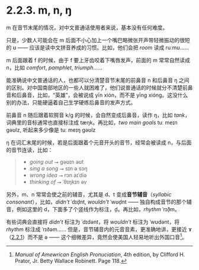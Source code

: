 # 2.2.3. <span class="pho">m, n, ŋ</span>

<span class="pho">m</span> 在音节末尾的情况，对中文普通话使用者来说，基本没有任何难度。

只是，少数人可能会在 <span class="pho">m</span> 后面不小心加上一个嘴巴略微张开声带轻微振动的很短的 <span class="pho">ʊ</span> —— 应该是读中文拼音养成的习惯。比如，他们会把 *room* 读成 <span class="pho alt">ruːmʊ</span>……

<span class="pho">m</span> 后面跟着 <span class="pho">f</span> 的时候，由于 <span class="pho">f</span> 要上牙齿咬着下嘴唇发声，前面的 <span class="pho">m</span> 常常自然读成 <span class="pho">n</span>，比如 *comfort*<span class="speak-word-inline" data-audio-uk="/audios/comfort-uk.mp3" data-audio-us="/audios/comfort-us.mp3"></span>, *pamphlet*<span class="speak-word-inline" data-audio-uk="/audios/pamphlet-uk.mp3" data-audio-us="/audios/pamphlet-us.mp3"></span>, *triumph*<span class="speak-word-inline" data-audio-uk="/audios/triumph-uk.mp3" data-audio-us="/audios/triumph-us.mp3"></span>……

能准确说中文普通话的人，也都可以分清楚音节末尾的前鼻音 <span class="pho">n</span> 和后鼻音 <span class="pho">ŋ</span> 之间的区别。对中国南部地区的一些人就困难了，他们说普通话的时候就分不清楚前鼻音和后鼻音，比如，“英雄”，会被说成 <span class="pho">yīn xión</span>，而不是 <span class="pho">yīng xióng</span>。这没什么别的办法，只能硬逼着自己生学硬练后鼻音的发声方式。

前鼻音 <span class="pho">n</span> 随后跟着软腭音 <span class="pho">k/g</span>  的时候，会自然变成后鼻音，读作 <span class="pho">ŋ</span>，比如 *tank*，词典里的音标通常也直接标注成 <span class="pho alt">tæŋk</span><span class="speak-word-inline" data-audio-uk="/audios/tank-uk.mp3" data-audio-us="/audios/tank-us.mp3"></span>。再比如，*two main goals* <span class="pho alt">tuː meɪn gəʊlz</span>, 听起来多少像是 <span class="pho alt">tuː meɪŋ gəʊlz</span><span class="speak-word-inline" data-audio-uk="/audios/two-main-goals-uk.mp3" data-audio-us="/audios/two-main-goals-us.mp3"></span>

<span class="pho">ŋ</span> 在词汇末尾的时候，若是后面跟着个元音开头的音节，经常会被读成 <span class="pho">n</span>，与后面的音节连读，比如：

> * *going out*  ⭢  <span class="pho alt">gəʊɪn aʊt</span>
> * *sing a song* ⭢ <span class="pho alt">sɪn ə sɔŋ</span>
> * *wrong idea* ⭢ <span class="pho alt">rɔn aɪˈdiə</span>
> * *thinking of* ⭢ <span class="pho alt">ˈθɪŋkɪn əv</span>

另外，<span class="pho">m</span>、<span class="pho">n</span> 常常会使之前的辅音，尤其是 <span class="pho">d</span>、<span class="pho">t</span> 变成**音节辅音**（*syllabic consonant*），比如，*didn't* <span class="pho alt">ˈdɪd̩nt</span><span class="speak-word-inline" data-audio-uk="/audios/didn't-uk.mp3" data-audio-us="/audios/didn't-us.mp3"></span>, *wouldn't* <span class="pho alt">ˈwʊd̩nt</span><span class="speak-word-inline" data-audio-uk="/audios/wouldn't-uk.mp3" data-audio-us="/audios/wouldn't-us.mp3"></span> —— 独自构成音节的那个辅音，例如这里的 <span class="pho">d</span>，下面多了个竖线作为标注，<span class="pho">d̩</span>。再比如，*rhythm* <span class="pho alt">ˈrɪð̩m</span><span class="speak-word-inline" data-audio-uk="/audios/rhythm-uk.mp3" data-audio-us="/audios/rhythm-us.mp3"></span>。

有些词典会直接将 *didn't* 标注为 <span class="pho alt">ˈdɪdənt</span>，将 *wouldn't* 标注为 <span class="pho alt">ˈwʊdənt</span>，将 *rhythm* 标注成 <span class="pho alt">ˈrɪðəm</span>…… 但是，音节辅音内的元音音素，更准确地讲，更接近 <span class="pho">ɤ</span>（[2.2.1](13-pbmnfkgh)）而不是 <span class="pho">ə</span> —— 这个细微差异，竟然会使美国人轻易地听出外国口音[^1]。

[^1]: *Manual of Amewrican English Pronuciation*, 4th edition, by Clifford H. Prator, Jr. Betty Wallace Robinett. Page 118.
